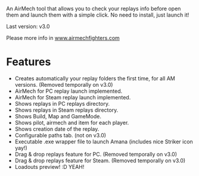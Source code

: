 An AirMech tool that allows you to check your replays info before open them and launch them with a simple click.
No need to install, just launch it!

Last version: v3.0

Please more info in www.airmechfighters.com

# Features #
  * Creates automatically your replay folders the first time, for all AM versions.  (Removed temporally on v3.0)
  * AirMech for PC replay launch implemented.
  * AirMech for Steam replay launch implemented.
  * Shows replays in PC replays directory.
  * Shows replays in Steam replays directory.
  * Shows Build, Map and GameMode.
  * Shows pilot, airmech and item for each player.
  * Shows creation date of the replay.
  * Configurable paths tab. (not on v3.0)
  * Executable .exe wrapper file to launch Amana (includes nice Striker icon  yay!)
  * Drag & drop replays feature for PC. (Removed temporally on v3.0)
  * Drag & drop replays feature for Steam. (Removed temporally on v3.0)
  * Loadouts preview! :D YEAH!
